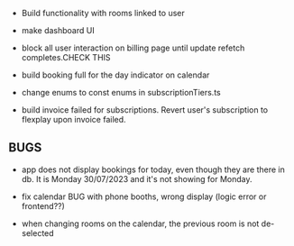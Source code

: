 

* Build functionality with rooms linked to user

* make dashboard UI

* block all user interaction on billing page until update refetch completes.CHECK THIS

* build booking full for the day indicator on calendar

* change enums to const enums in subscriptionTiers.ts

* build invoice failed for subscriptions. Revert user's subscription to flexplay upon invoice failed. 

## BUGS
* app does not display bookings for today, even though they are there in db. It is Monday 30/07/2023 and it's not showing for Monday. 

* fix calendar BUG with phone booths, wrong display (logic error or frontend??)

* when changing rooms on the calendar, the previous room is not de-selected